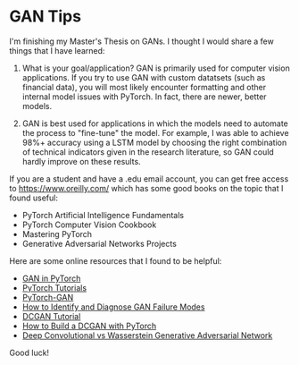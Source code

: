 # GAN Tips

I'm finishing my Master's Thesis on GANs. I thought I would share a few things that I have learned:

1. What is your goal/application? GAN is primarily used for computer vision applications. If you try to use GAN with custom datatsets (such as financial data), you will most likely encounter formatting and other internal model issues with PyTorch. In fact, there are newer, better models.

2. GAN is best used for applications in which the models need to automate the process to "fine-tune" the model. For example, I was able to achieve 98%+ accuracy using a LSTM model by choosing the right combination of technical indicators given in the research literature, so GAN could hardly improve on these results.

If you are a student and have a .edu email account, you can get free access to https://www.oreilly.com/ which has some good books on the topic that I found useful:

- PyTorch Artificial Intelligence Fundamentals
- PyTorch Computer Vision Cookbook
- Mastering PyTorch
- Generative Adversarial Networks Projects

Here are some online resources that I found to be helpful:

- [GAN in PyTorch](https://jaketae.github.io/study/pytorch-gan/)
- [PyTorch Tutorials](https://github.com/yunjey/pytorch-tutorial/tree/0500d3df5a2a8080ccfccbc00aca0eacc21818db)
- [PyTorch-GAN](https://github.com/eriklindernoren/PyTorch-GAN)
- [How to Identify and Diagnose GAN Failure Modes](https://machinelearningmastery.com/practical-guide-to-gan-failure-modes/)
- [DCGAN Tutorial](https://pytorch.org/tutorials/beginner/dcgan_faces_tutorial.html)
- [How to Build a DCGAN with PyTorch](https://towardsdatascience.com/how-to-build-a-dcgan-with-pytorch-31bfbf2ad96a)
- [Deep Convolutional vs Wasserstein Generative Adversarial Network](https://towardsdatascience.com/deep-convolutional-vs-wasserstein-generative-adversarial-network-183fbcfdce1f)

Good luck!
